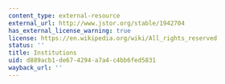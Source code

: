 ```yaml
---
content_type: external-resource
external_url: http://www.jstor.org/stable/1942704
has_external_license_warning: true
license: https://en.wikipedia.org/wiki/All_rights_reserved
status: ''
title: Institutions
uid: d889acb1-de67-4294-a7a4-c4bb6fed5831
wayback_url: ''
---
```

